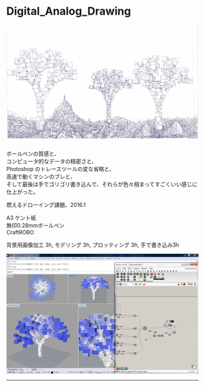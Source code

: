 # Digital_Analog_Drawing  


![image](digital-analog-01.jpg)  


ボールペンの質感と、  
コンピュータ的なデータの精密さと、  
Photoshop のトレースツールの変な省略と、  
高速で動くマシンのブレと、  
そして最後は手でゴリゴリ書き込んで、それらが色々相まってすごくいい感じに仕上がった。  

燃えるドローイング課題、2016.1  

A3 ケント紙  
無印0.28mmボールペン  
CraftROBO  

背景用画像加工 3h, モデリング 3h, プロッティング 3h, 手で書き込み3h  


![image](digital-analog-02.jpg)  


---  